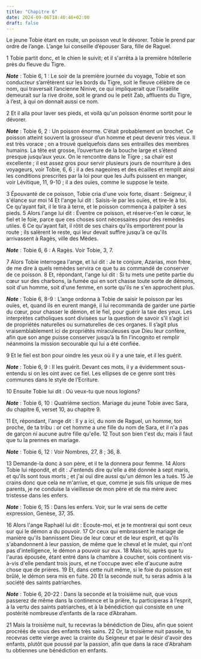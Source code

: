 ```yaml
---
title: "Chapitre 6"
date: 2024-09-06T18:40:46+02:00
draft: false
---
```



Le jeune Tobie étant en route, un poisson veut le dévorer.
Tobie le prend par ordre de l’ange.
L’ange lui conseille d’épouser Sara, fille de Raguel.


1 Tobie partit donc, et le chien le suivit; et il s'arrêta à la première hôtellerie près du fleuve du Tigre.

***Note*** :  Tobie 6, 1 : Le soir de la première journée du voyage, Tobie et son conducteur s’arrêtèrent sur les bords du Tigre, soit le fleuve célèbre de ce nom, qui traversait l’ancienne Ninive, ce qui impliquerait que l’Israélite demeurait sur la rive droite, soit le grand ou le petit Zab, affluents du Tigre, à l’est, à qui on donnait aussi ce nom.

2 Et il alla pour laver ses pieds, et voilà qu'un poisson énorme sortit pour le dévorer.

***Note*** :  Tobie 6, 2 : Un poisson énorme. C’était probablement un brochet. Ce poisson atteint souvent la grosseur d’un homme et peut devenir très vieux. Il est très vorace ; on a trouvé quelquefois dans ses entrailles des membres humains. La tête est grosse, l’ouverture de la bouche large et s’étend presque jusqu’aux yeux. On le rencontre dans le Tigre ; sa chair est excellente ; il est assez gros pour servir plusieurs jours de nourriture à des voyageurs, voir Tobie, 6, 6 ; il a des nageoires et des écailles et remplit ainsi les conditions prescrites par la loi pour que les Juifs puissent en manger, voir Lévitique, 11, 9-10 ; il a des ouïes, comme le suppose le texte.

3 Épouvanté de ce poisson, Tobie cria d'une voix forte, disant : Seigneur, il s'élance sur moi !4 Et l'ange lui dit : Saisis-le par les ouïes, et tire-le à toi. Ce qu'ayant fait, il le tira à terre, et le poisson commença à palpiter à ses pieds. 5 Alors l'ange lui dit : Éventre ce poisson, et réserve-t'en le cœur, le fiel et le foie, parce que ces choses sont nécessaires pour des remèdes utiles. 6 Ce qu'ayant fait, il rôtit de ses chairs qu'ils emportèrent pour la route ; ils salèrent le reste, qui leur devait suffire jusqu'à ce qu'ils arrivassent à Ragès, ville des Mèdes.

***Note*** :  Tobie 6, 6 : A Ragès. Voir Tobie, 3, 7.

7 Alors Tobie interrogea l'ange, et lui dit : Je te conjure, Azarias, mon frère, de me dire à quels remèdes servira ce que tu as commandé de conserver de ce poisson. 8 Et, répondant, l'ange lui dit : Si tu mets une petite partie du cœur sur des charbons, la fumée qui en sort chasse toute sorte de démons, soit d'un homme, soit d'une femme, en sorte qu'ils ne s'en approchent plus.

***Note*** :  Tobie 6, 8-9 : L’ange ordonna à Tobie de saisir le poisson par les ouïes, et, quand ils en eurent mangé, il lui recommanda de garder une partie du cœur, pour chasser le démon, et le fiel, pour guérir la taie des yeux. Les interprètes catholiques sont divisées sur la question de savoir s’il s’agit ici de propriétés naturelles ou surnaturelles de ces organes. Il s’agit plus vraisemblablement ici de propriétés miraculeuses que Dieu leur confère, afin que son ange puisse conserver jusqu’à la fin l’incognito et remplir néanmoins la mission secourable qui lui a été confiée.

9 Et le fiel est bon pour oindre les yeux où il y a une taie, et il les guérit.

***Note*** :  Tobie 6, 9 : Il les guérit. Devant ces mots, il y a évidemment sous-entendu si on les oint avec ce fiel. Les ellipses de ce genre sont très communes dans le style de l’Ecriture.


10 Ensuite Tobie lui dit : Où veux-tu que nous logions?

***Note*** :  Tobie 6, 10 : Quatrième section. Mariage du jeune Tobie avec Sara, du chapitre 6, verset 10, au chapitre 9.

11 Et, répondant, l'ange dit : Il y a ici, du nom de Raguel, un homme, ton proche, de ta tribu : or cet homme a une fille du nom de Sara, et il n'a pas de garçon ni aucune autre fille qu'elle. 12 Tout son bien t'est du; mais il faut que tu la prennes en mariage.

***Note*** :  Tobie 6, 12 : Voir Nombres, 27, 8 ; 36, 8.

13 Demande-la donc à son père, et il te la donnera pour femme. 14 Alors Tobie lui répondit, et dit : J'entends dire qu'elle a été donnée à sept maris, et qu'ils sont tous morts ; et j'ai ouï dire aussi qu'un démon les a tués. 15 Je crains donc que cela ne m'arrive, et que, comme je suis fils unique de mes parents, je ne conduise la vieillesse de mon père et de ma mère avec tristesse dans les enfers.

***Note*** :  Tobie 6, 15 : Dans les enfers. Voir, sur le vrai sens de cette expression, Genèse, 37, 35.

16 Alors l'ange Raphaël lui dit : Ecoute-moi, et je te montrerai qui sont ceux sur qui le démon a du pouvoir. 17 Or ceux qui embrassent le mariage de manière qu'ils bannissent Dieu de leur cœur et de leur esprit, et qu'ils s'abandonnent à leur passion, de même que le cheval et le mulet, qui n'ont pas d'intelligence, le démon a pouvoir sur eux. 18 Mais toi, après que tu l'auras épousée, étant entré dans la chambre à coucher, sois continent vis-à-vis d'elle pendant trois jours, et ne t'occupe avec elle d'aucune autre chose que de prières. 19 Et, dans cette nuit même, si le foie du poisson est brûlé, le démon sera mis en fuite. 20 Et la seconde nuit, tu seras admis à la société des saints patriarches.

***Note*** :  Tobie 6, 20-22 : Dans la seconde et la troisième nuit, que vous passerez de même dans la continence et la prière, tu participeras à l’esprit, à la vertu des saints patriarches, et à la bénédiction qui consiste en une postérité nombreuse d’enfants de la race d’Abraham.

21 Mais la troisième nuit, tu recevras la bénédiction de Dieu, afin que soient procréés de vous des enfants très sains. 22 Or, la troisième nuit passée, tu recevras cette vierge avec la crainte du Seigneur et par le désir d'avoir des enfants, plutôt que poussé par la passion, afin que dans la race d'Abraham tu obtiennes une bénédiction en enfants.

